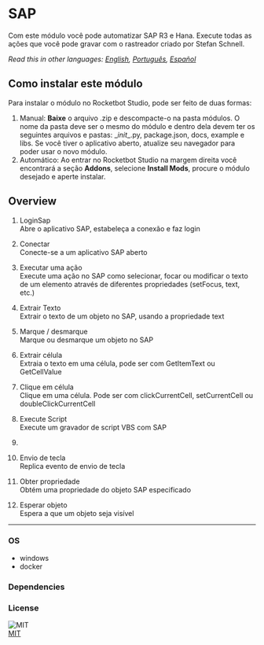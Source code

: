 



# SAP
  
Com este módulo você pode automatizar SAP R3 e Hana. Execute todas as ações que você pode gravar com o rastreador criado por Stefan Schnell.  

*Read this in other languages: [English](README.md), [Português](README.pr.md), [Español](README.es.md)*

## Como instalar este módulo
  
Para instalar o módulo no Rocketbot Studio, pode ser feito de duas formas:
1. Manual: __Baixe__ o arquivo .zip e descompacte-o na pasta módulos. O nome da pasta deve ser o mesmo do módulo e dentro dela devem ter os seguintes arquivos e pastas: \__init__.py, package.json, docs, example e libs. Se você tiver o aplicativo aberto, atualize seu navegador para poder usar o novo módulo.
2. Automático: Ao entrar no Rocketbot Studio na margem direita você encontrará a seção **Addons**, selecione **Install Mods**, procure o módulo desejado e aperte instalar.  


## Overview


1. LoginSap  
Abre o aplicativo SAP, estabeleça a conexão e faz login

2. Conectar  
Conecte-se a um aplicativo SAP aberto

3. Executar uma ação  
Execute uma ação no SAP como selecionar, focar ou modificar o texto de um elemento através de diferentes propriedades (setFocus, text, etc.)

4. Extrair Texto  
Extrair o texto de um objeto no SAP, usando a propriedade text

5. Marque / desmarque  
Marque ou desmarque um objeto no SAP

6. Extrair célula  
Extraia o texto em uma célula, pode ser com GetItemText ou GetCellValue

7. Clique em célula  
Clique em uma célula. Pode ser com clickCurrentCell, setCurrentCell ou doubleClickCurrentCell

8. Execute Script  
Execute um gravador de script VBS com SAP

9.   


10. Envio de tecla  
Replica evento de envio de tecla

11. Obter propriedade  
Obtém uma propriedade do objeto SAP especificado

12. Esperar objeto  
Espera a que um objeto seja visível  




----
### OS

- windows
- docker

### Dependencies

### License
  
![MIT](https://camo.githubusercontent.com/107590fac8cbd65071396bb4d04040f76cde5bde/687474703a2f2f696d672e736869656c64732e696f2f3a6c6963656e73652d6d69742d626c75652e7376673f7374796c653d666c61742d737175617265)  
[MIT](http://opensource.org/licenses/mit-license.ph)
